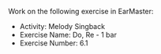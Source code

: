 Work on the following exercise in EarMaster:
- Activity: Melody Singback
- Exercise Name: Do, Re - 1 bar
- Exercise Number: 6.1
